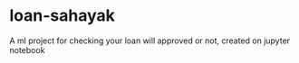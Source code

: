 # loan-sahayak
A ml project for checking your loan will approved or not, created on jupyter notebook
